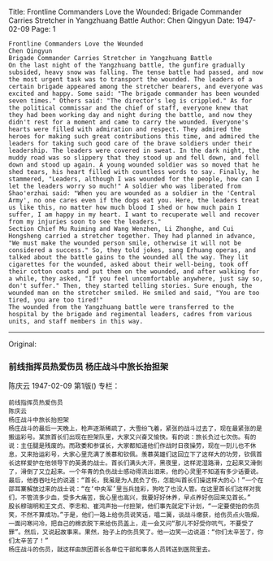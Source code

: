 Title: Frontline Commanders Love the Wounded: Brigade Commander Carries Stretcher in Yangzhuang Battle
Author: Chen Qingyun
Date: 1947-02-09
Page: 1

    Frontline Commanders Love the Wounded
    Chen Qingyun
    Brigade Commander Carries Stretcher in Yangzhuang Battle
    On the last night of the Yangzhuang battle, the gunfire gradually subsided, heavy snow was falling. The tense battle had passed, and now the most urgent task was to transport the wounded. The leaders of a certain brigade appeared among the stretcher bearers, and everyone was excited and happy. Some said: "The brigade commander has been wounded seven times." Others said: "The director's leg is crippled." As for the political commissar and the chief of staff, everyone knew that they had been working day and night during the battle, and now they didn't rest for a moment and came to carry the wounded. Everyone's hearts were filled with admiration and respect. They admired the heroes for making such great contributions this time, and admired the leaders for taking such good care of the brave soldiers under their leadership. The leaders were covered in sweat. In the dark night, the muddy road was so slippery that they stood up and fell down, and fell down and stood up again. A young wounded soldier was so moved that he shed tears, his heart filled with countless words to say. Finally, he stammered, "Leaders, although I was wounded for the people, how can I let the leaders worry so much!" A soldier who was liberated from Shao'erzhai said: "When you are wounded as a soldier in the 'Central Army', no one cares even if the dogs eat you. Here, the leaders treat us like this, no matter how much blood I shed or how much pain I suffer, I am happy in my heart. I want to recuperate well and recover from my injuries soon to see the leaders."
    Section Chief Mu Ruiming and Wang Wenzhen, Li Zhonghe, and Cui Hongsheng carried a stretcher together. They had planned in advance, "We must make the wounded person smile, otherwise it will not be considered a success." So, they told jokes, sang Erhuang operas, and talked about the battle gains to the wounded all the way. They lit cigarettes for the wounded, asked about their well-being, took off their cotton coats and put them on the wounded, and after walking for a while, they asked, "If you feel uncomfortable anywhere, just say so, don't suffer." Then, they started telling stories. Sure enough, the wounded man on the stretcher smiled. He smiled and said, "You are too tired, you are too tired!"
    The wounded from the Yangzhuang battle were transferred to the hospital by the brigade and regimental leaders, cadres from various units, and staff members in this way.



<hr /> 

Original: 


### 前线指挥员热爱伤员  杨庄战斗中旅长抬担架
陈庆云
1947-02-09
第1版()
专栏：

    前线指挥员热爱伤员
    陈庆云
    杨庄战斗中旅长抬担架
    杨庄战斗的最后一天晚上，枪声逐渐稀疏了，大雪纷飞着，紧张的战斗过去了，现在最紧张的是搬运彩号。某旅首长们出现在担架队里，大家又兴奋又愉快。有的说：旅长负过七次伤。有的说：主任腿是残废的。而政委和参谋长，大家都知道他们作战时日夜操劳，现在一刻儿也不休息，又来抬运彩号，大家心里充满了羡慕和钦佩。羡慕英雄们这回立下了这样大的功劳，钦佩首长这样爱护在他领导下的英勇的战士。首长们满头大汗，黑夜里，这样泥湿路滑，立起来又滑倒了，滑倒了又立起来。一个年青的负伤战士感动得流出泪来，他的心灵里不知道有多少话要说。最后，他吞吞吐吐的说道：“首长，我虽是为人民负了伤，怎能叫首长们操这样大的心！”一个在邵耳寨解放过来的战士说：“在‘中央军’里当兵挂彩，狗吃了也没人管。在这里首长们这样对我们，不管流多少血，受多大痛苦，我心里也高兴，我要好好休养，早点养好伤回来见首长。”
    股长穆瑞明和王文贞、李忠和、崔鸿声抬一付担架，他们事先就定下计划，“一定要使抬的伤员笑，不然不算成功。”于是，他们一路上给伤员说笑话，唱二簧，谈战斗缴获，给伤员点火吸烟，一面问寒问冷，把自己的棉衣脱下来给伤员盖上，走一会又问“那儿不好受你吭气，不要受了罪”。然后，又说起故事来。果然，抬子上的伤员笑了。他一边笑一边说道：“你们太辛苦了，你们太辛苦了！”
    杨庄战斗的伤员，就这样由旅团首长各单位干部和事务人员转送到医院里去。
